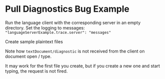 # Pull Diagnostics Bug Example

Run the language client with the corresponding server in an empty directory.
Set the logging to messages: `"languageServerExample.trace.server": "messages"`

Create sample plaintext files

Note how `textDocument/diagnostic` is not received from the client on document open / type.

It may work for the first file you create, but if you create a new one and start typing, the request is not fired.
